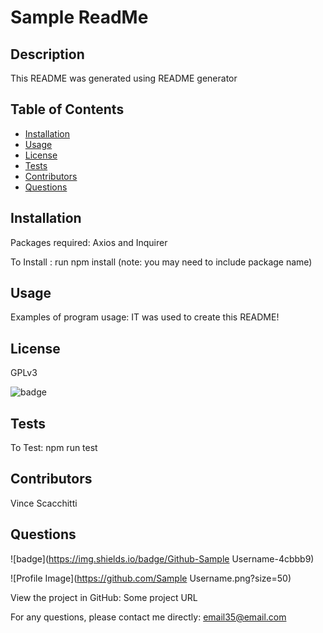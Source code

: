 
  # Sample ReadMe

  ## Description
  This README was generated using README generator

  ## Table of Contents
  - [Installation](#installation)
  - [Usage](#usage)
  - [License](#license)
  - [Tests](#tests)
  - [Contributors](#contributors)
  - [Questions](#questions)

  ## Installation
  Packages required: Axios and Inquirer
  
 To Install : run npm install (note: you may need to include package name)

  ## Usage
  Examples of program usage: IT was used to create this README!

  ## License
  GPLv3
  
![badge](https://img.shields.io/badge/license-GPLv3-blue.svg)

  ## Tests
  To Test: npm run test

  ## Contributors
  Vince Scacchitti 

  ## Questions
  
![badge](https://img.shields.io/badge/Github-Sample Username-4cbbb9)
  
![Profile Image](https://github.com/Sample Username.png?size=50)
  
View the project in GitHub: Some project URL
  
For any questions, please contact me directly: email35@email.com

